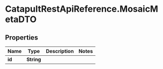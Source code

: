 # CatapultRestApiReference.MosaicMetaDTO

## Properties
Name | Type | Description | Notes
------------ | ------------- | ------------- | -------------
**id** | **String** |  | 


